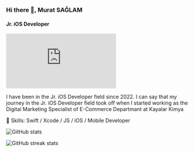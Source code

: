 ### Hi there 👋, Murat SAĞLAM
#### Jr. iOS Developer
![Jr. iOS Developer](https://files.fm/thumb_show.php?i=fg4h7rak6)

I have been in the Jr. iOS Developer field since 2022.
I can say that my journey in the Jr. iOS Developer field took off when I started working as the Digital Marketing Specialist of E-Commerce Departmant at Kayalar Kimya

🔭 Skills: Swift / Xcode / JS / iOS / Mobile Developer


![GitHub stats](https://github-readme-stats.vercel.app/api?username=muratsaaglam&show_icons=true)  

![GitHub streak stats](https://github-readme-streak-stats.herokuapp.com/?user=muratsaaglam)  
